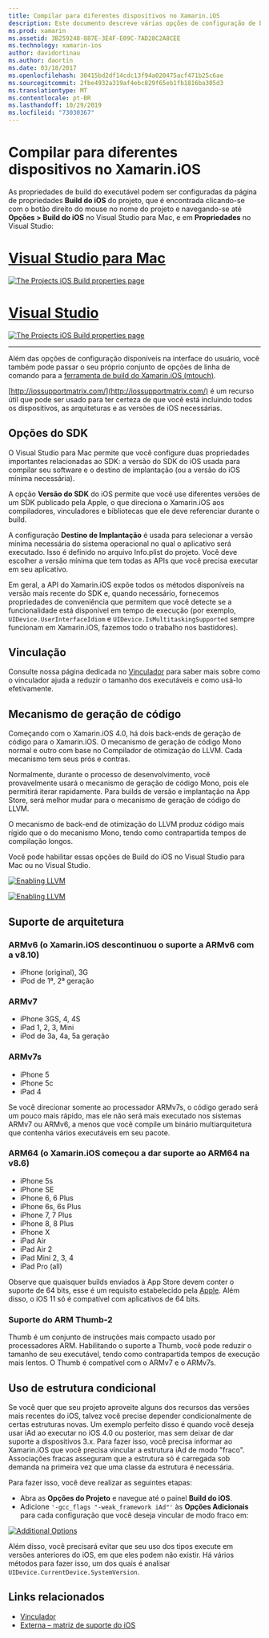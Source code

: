 ```yaml
---
title: Compilar para diferentes dispositivos no Xamarin.iOS
description: Este documento descreve várias opções de configuração de build que podem ser usadas para personalizar um build do Xamarin.iOS para diferentes dispositivos.
ms.prod: xamarin
ms.assetid: 3B259248-887E-3E4F-E09C-7AD28C2A8CEE
ms.technology: xamarin-ios
author: davidortinau
ms.author: daortin
ms.date: 03/18/2017
ms.openlocfilehash: 30415bd2df14cdc13f94a020475acf471b25c6ae
ms.sourcegitcommit: 2fbe4932a319af4ebc829f65eb1fb1816ba305d3
ms.translationtype: MT
ms.contentlocale: pt-BR
ms.lasthandoff: 10/29/2019
ms.locfileid: "73030367"
---
```

# <a name="compiling-for-different-devices-in-xamarinios"></a>Compilar para diferentes dispositivos no Xamarin.iOS

As propriedades de build do executável podem ser configuradas da página de propriedades **Build do iOS** do projeto, que é encontrada clicando-se com o botão direito do mouse no nome do projeto e navegando-se até **Opções > Build do iOS** no Visual Studio para Mac, e em **Propriedades** no Visual Studio:

# <a name="visual-studio-for-mactabmacos"></a>[Visual Studio para Mac](#tab/macos)

[![](compiling-for-different-devices-images/image1.png "The Projects iOS Build properties page")](compiling-for-different-devices-images/image1.png#lightbox) 

# <a name="visual-studiotabwindows"></a>[Visual Studio](#tab/windows)

[![](compiling-for-different-devices-images/image1a.png "The Projects iOS Build properties page")](compiling-for-different-devices-images/image1a.png#lightbox)

-----

Além das opções de configuração disponíveis na interface do usuário, você também pode passar o seu próprio conjunto de opções de linha de comando para a [ferramenta de build do Xamarin.iOS (mtouch)](~/ios/deploy-test/mtouch.md).

[http://iossupportmatrix.com/](http://iossupportmatrix.com/) é um recurso útil que pode ser usado para ter certeza de que você está incluindo todos os dispositivos, as arquiteturas e as versões de iOS necessárias.

 <a name="SDK_Options" />

## <a name="sdk-options"></a>Opções do SDK

O Visual Studio para Mac permite que você configure duas propriedades importantes relacionadas ao SDK: a versão do SDK do iOS usada para compilar seu software e o destino de implantação (ou a versão do iOS mínima necessária).

A opção **Versão do SDK** do iOS permite que você use diferentes versões de um SDK publicado pela Apple, o que direciona o Xamarin.iOS aos compiladores, vinculadores e bibliotecas que ele deve referenciar durante o build. 

A configuração **Destino de Implantação** é usada para selecionar a versão mínima necessária do sistema operacional no qual o aplicativo será executado. Isso é definido no arquivo Info.plist do projeto. Você deve escolher a versão mínima que tem todas as APIs que você precisa executar em seu aplicativo.

Em geral, a API do Xamarin.iOS expõe todos os métodos disponíveis na versão mais recente do SDK e, quando necessário, fornecemos propriedades de conveniência que permitem que você detecte se a funcionalidade está disponível em tempo de execução (por exemplo, `UIDevice.UserInterfaceIdiom` e `UIDevice.IsMultitaskingSupported` sempre funcionam em Xamarin.iOS, fazemos todo o trabalho nos bastidores).

 <a name="Linking" />

## <a name="linking"></a>Vinculação

Consulte nossa página dedicada no [Vinculador](~/ios/deploy-test/linker.md) para saber mais sobre como o vinculador ajuda a reduzir o tamanho dos executáveis e como usá-lo efetivamente.

 <a name="Code_Generation_Engine" />

## <a name="code-generation-engine"></a>Mecanismo de geração de código

Começando com o Xamarin.iOS 4.0, há dois back-ends de geração de código para o Xamarin.iOS. O mecanismo de geração de código Mono normal e outro com base no Compilador de otimização do LLVM. Cada mecanismo tem seus prós e contras.

Normalmente, durante o processo de desenvolvimento, você provavelmente usará o mecanismo de geração de código Mono, pois ele permitirá iterar rapidamente. Para builds de versão e implantação na App Store, será melhor mudar para o mecanismo de geração de código do LLVM.

O mecanismo de back-end de otimização do LLVM produz código mais rígido que o do mecanismo Mono, tendo como contrapartida tempos de compilação longos.

Você pode habilitar essas opções de Build do iOS no Visual Studio para Mac ou no Visual Studio.

[![](compiling-for-different-devices-images/image2.png "Enabling LLVM")](compiling-for-different-devices-images/image2.png#lightbox)

[![](compiling-for-different-devices-images/image2a.png "Enabling LLVM")](compiling-for-different-devices-images/image2a.png#lightbox)

 <a name="ARMV7_and_ARMV7s_support" />

## <a name="architecture-support"></a>Suporte de arquitetura

<a name="armv6-discontinued" />

### <a name="armv6-xamarinios-discontinued-support-for-armv6-with-v810"></a>ARMv6 (o Xamarin.iOS descontinuou o suporte a ARMv6 com a v8.10)

- iPhone (original), 3G
- iPod de 1ª, 2ª geração

### <a name="armv7"></a>ARMv7

- iPhone 3GS, 4, 4S
- iPad 1, 2, 3, Mini
- iPod de 3a, 4a, 5a geração

### <a name="armv7s"></a>ARMv7s

- iPhone 5
- iPhone 5c
- iPad 4

Se você direcionar somente ao processador ARMv7s, o código gerado será um pouco mais rápido, mas ele não será mais executado nos sistemas ARMv7 ou ARMv6, a menos que você compile um binário multiarquitetura que contenha vários executáveis em seu pacote.

### <a name="arm64-xamarinios-started-supporting-arm64-in-v86"></a>ARM64 (o Xamarin.iOS começou a dar suporte ao ARM64 na v8.6)

- iPhone 5s
- iPhone SE
- iPhone 6, 6 Plus
- iPhone 6s, 6s Plus
- iPhone 7, 7 Plus
- iPhone 8, 8 Plus
- iPhone X
- iPad Air
- iPad Air 2
- iPad Mini 2, 3, 4
- iPad Pro (all)

Observe que quaisquer builds enviados à App Store devem conter o suporte de 64 bits, esse é um requisito estabelecido pela [Apple](https://developer.apple.com/news/?id=12172014b). Além disso, o iOS 11 só é compatível com aplicativos de 64 bits.

 <a name="ARM_Thumb_Support" />

### <a name="arm-thumb-2-support"></a>Suporte do ARM Thumb-2

Thumb é um conjunto de instruções mais compacto usado por processadores ARM. Habilitando o suporte a Thumb, você pode reduzir o tamanho de seu executável, tendo como contrapartida tempos de execução mais lentos. O Thumb é compatível com o ARMv7 e o ARMv7s.

 <a name="Conditional_framwork_useage" />

## <a name="conditional-framework-usage"></a>Uso de estrutura condicional

Se você quer que seu projeto aproveite alguns dos recursos das versões mais recentes do iOS, talvez você precise depender condicionalmente de certas estruturas novas. Um exemplo perfeito disso é quando você deseja usar iAd ao executar no iOS 4.0 ou posterior, mas sem deixar de dar suporte a dispositivos 3.x. Para fazer isso, você precisa informar ao Xamarin.iOS que você precisa vincular a estrutura iAd de modo "fraco". Associações fracas asseguram que a estrutura só é carregada sob demanda na primeira vez que uma classe da estrutura é necessária.

Para fazer isso, você deve realizar as seguintes etapas:

- Abra as **Opções do Projeto** e navegue até o painel **Build do iOS**.
- Adicione `'-gcc_flags "-weak_framework iAd"'` às **Opções Adicionais** para cada configuração que você deseja vincular de modo fraco em:

[![](compiling-for-different-devices-images/image3.png "Additional Options")](compiling-for-different-devices-images/image3.png#lightbox)

Além disso, você precisará evitar que seu uso dos tipos execute em versões anteriores do iOS, em que eles podem não existir. Há vários métodos para fazer isso, um dos quais é analisar `UIDevice.CurrentDevice.SystemVersion`.

## <a name="related-links"></a>Links relacionados

- [Vinculador](~/ios/deploy-test/linker.md)
- [Externa – matriz de suporte do iOS](http://iossupportmatrix.com/)
